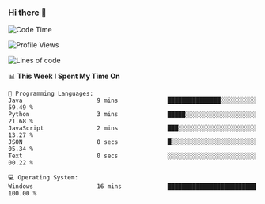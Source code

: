 ### Hi there 👋
<!--START_SECTION:waka-->
![Code Time](http://img.shields.io/badge/Code%20Time-157%20hrs%2015%20mins-blue)

![Profile Views](http://img.shields.io/badge/Profile%20Views-1-blue)

![Lines of code](https://img.shields.io/badge/From%20Hello%20World%20I%27ve%20Written-770.6%20thousand%20lines%20of%20code-blue)

📊 **This Week I Spent My Time On** 

```text
💬 Programming Languages: 
Java                     9 mins              ███████████████░░░░░░░░░░   59.49 % 
Python                   3 mins              █████░░░░░░░░░░░░░░░░░░░░   21.68 % 
JavaScript               2 mins              ███░░░░░░░░░░░░░░░░░░░░░░   13.27 % 
JSON                     0 secs              █░░░░░░░░░░░░░░░░░░░░░░░░   05.34 % 
Text                     0 secs              ░░░░░░░░░░░░░░░░░░░░░░░░░   00.22 % 

💻 Operating System: 
Windows                  16 mins             █████████████████████████   100.00 % 
```


<!--END_SECTION:waka-->
<!--
**AnimeruFR/AnimeruFR** is a ✨ _special_ ✨ repository because its `README.md` (this file) appears on your GitHub profile.

Here are some ideas to get you started:

- 🔭 I’m currently working on ...
- 🌱 I’m currently learning ...
- 👯 I’m looking to collaborate on ...
- 🤔 I’m looking for help with ...
- 💬 Ask me about ...
- 📫 How to reach me: ...
- 😄 Pronouns: ...
- ⚡ Fun fact: ...
-->
